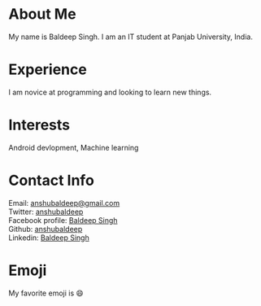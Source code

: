 # About Me
My name is Baldeep Singh. I am an IT student at Panjab University, India.
# Experience
I am novice at programming and looking to learn new things.
# Interests
Android devlopment, Machine learning
# Contact Info
Email: [anshubaldeep@gmail.com](mailto:anshubaldeep@gmail.com)  
Twitter: [anshubaldeep](https://twitter.com/anshubaldeep)  
Facebook profile: [Baldeep Singh](https://www.facebook.com/baldeep.singh.593)  
Github: [anshubaldeep](https://github.com/anshubaldeep)  
Linkedin: [Baldeep Singh](https://www.linkedin.com/in/baldeep-singh-b2a234ab)
# Emoji
My favorite emoji is :smile:

